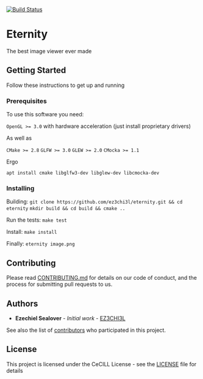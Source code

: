 [![Build Status](https://travis-ci.org/EZ3CHI3L/Eternity.svg?branch=master)](https://travis-ci.org/EZ3CHI3L/Eternity)

# Eternity

The best image viewer ever made

## Getting Started

Follow these instructions to get up and running

### Prerequisites

To use this software you need:

```OpenGL >= 3.0``` with hardware acceleration (just install proprietary drivers)

As well as

```CMake >= 2.8``` ```GLFW >= 3.0``` ```GLEW >= 2.0``` ```CMocka >= 1.1```

Ergo

```apt install cmake libglfw3-dev libglew-dev libcmocka-dev```

### Installing

Building:
```git clone https://github.com/ez3chi3l/eternity.git && cd eternity```
```mkdir build && cd build && cmake ..```

Run the tests:
```make test```

Install: ```make install```

Finally: ```eternity image.png```


## Contributing

Please read [CONTRIBUTING.md](CONTRIBUTING.md) for details on our code of conduct, and the process for submitting pull requests to us.


## Authors

* **Ezechiel Sealover** - *Initial work* - [EZ3CHI3L](https://github.com/EZ3CHI3L)

See also the list of [contributors](https://github.com/ez3chi3l/eternity/contributors) who participated in this project.

## License

This project is licensed under the CeCILL License - see the [LICENSE](LICENSE) file for details
